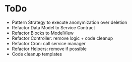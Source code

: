 # ToDo

- Pattern Strategy to execute anonymization over deletion
- Refactor Data Model to Service Contract
- Refactor Blocks to ModelView
- Refactor Controller: remove logic + code cleanup
- Refactor Cron: call service manager
- Refactor Helpers: remove if possible
- Code cleanup templates
